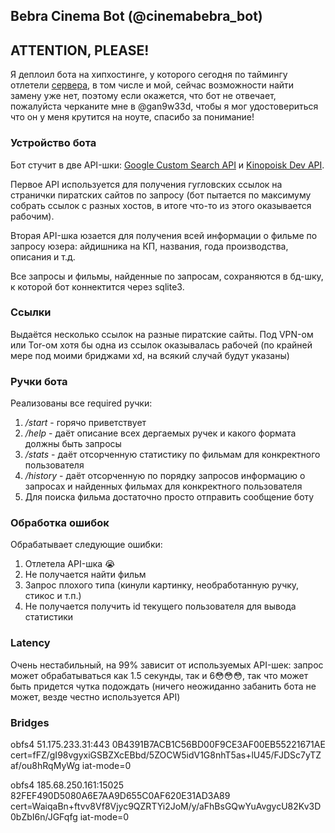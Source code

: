 ## Bebra Cinema Bot (@cinemabebra_bot)

## ATTENTION, PLEASE!

Я деплоил бота на хипхостинге, у которого сегодня по таймингу отлетели [сервера](https://t.me/hiphosting/92), в том числе и мой, сейчас возможности найти замену уже нет, поэтому если окажется, что бот не отвечает, пожалуйста черканите мне в @gan9w33d, чтобы я мог удостовериться что он у меня крутится на ноуте, спасибо за понимание!

### Устройство бота
Бот стучит в две API-шки: [Google Custom Search API](https://programmablesearchengine.google.com/about/) и [Kinopoisk Dev API](https://kinopoisk.dev/).

Первое API используется для получения гугловских ссылок на странички пиратских сайтов по запросу (бот пытается по максимуму собрать ссылок с разных хостов, в итоге что-то из этого оказывается рабочим).

Вторая API-шка юзается для получения всей информации о фильме по запросу юзера: айдишника на КП, названия, года производства, описания и т.д.

Все запросы и фильмы, найденные по запросам, сохраняются в бд-шку, к которой бот коннектится через sqlite3.

### Ссылки
Выдаётся несколько ссылок на разные пиратские сайты. Под VPN-ом или Tor-ом хотя бы одна из ссылок оказывалась рабочей (по крайней мере под моими бриджами xd, на всякий случай будут указаны)


### Ручки бота
Реализованы все required ручки:
1. _/start_ - горячо приветствует
2. _/help_ - даёт описание всех дергаемых ручек и какого формата должны быть запросы
3. _/stats_ - даёт отсорченную статистику по фильмам для конкректного пользователя
4. _/history_ - даёт отсорченную по порядку запросов информацию о запросах и найденных фильмах для конкректного пользователя
5. Для поиска фильма достаточно просто отправить сообщение боту

### Обработка ошибок
Обрабатывает следующие ошибки:
1. Отлетела API-шка 😭
2. Не получается найти фильм
3. Запрос плохого типа (кинули картинку, необработанную ручку, стикос и т.п.)
4. Не получается получить id текущего пользователя для вывода статистики

### Latency
Очень нестабильный, на 99% зависит от используемых API-шек: запрос может обрабатываться как 1.5 секунды, так и 6😳😳😳, так что может быть придется чутка подождать (ничего неожиданно забанить бота не может, везде честно используется API)

### Bridges
obfs4 51.175.233.31:443 0B4391B7ACB1C56BD00F9CE3AF00EB55221671AE cert=fFZ/gI98vgyxiGSBZXcEBbd/5ZOCW5idV1G8nhT5as+lU45/FJDSc7yTZaf/ou8hRqMyWg iat-mode=0

obfs4 185.68.250.161:15025 82FEF490D5080A6E7AA9D655C0AF620E31AD3A89 cert=WaiqaBn+ftvv8Vf8Vjyc9QZRTYi2JoM/y/aFhBsGQwYuAvgycU82Kv3D0bZbI6n/JGFqfg iat-mode=0